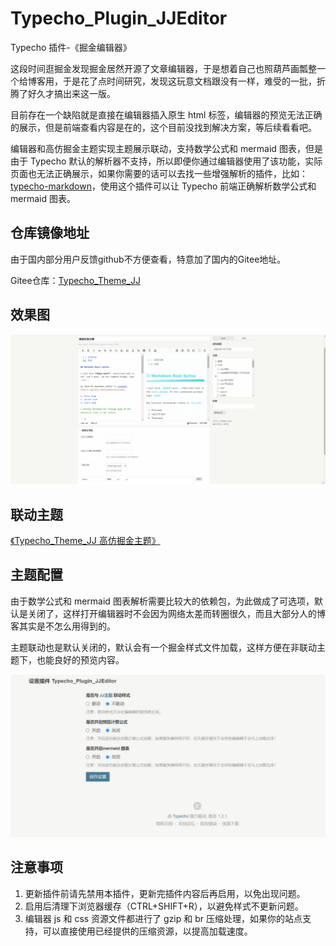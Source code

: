 # Typecho_Plugin_JJEditor

Typecho 插件-《掘金编辑器》

这段时间逛掘金发现掘金居然开源了文章编辑器，于是想着自己也照葫芦画瓢整一个给博客用，于是花了点时间研究，发现这玩意文档跟没有一样，难受的一批，折腾了好久才搞出来这一版。

目前存在一个缺陷就是直接在编辑器插入原生 html 标签，编辑器的预览无法正确的展示，但是前端查看内容是在的，这个目前没找到解决方案，等后续看看吧。

编辑器和高仿掘金主题实现主题展示联动，支持数学公式和 mermaid 图表，但是由于 Typecho 默认的解析器不支持，所以即便你通过编辑器使用了该功能，实际页面也无法正确展示，如果你需要的话可以去找一些增强解析的插件，比如：[typecho-markdown](https://github.com/mrgeneralgoo/typecho-markdown)，使用这个插件可以让 Typecho 前端正确解析数学公式和 mermaid 图表。

## 仓库镜像地址

由于国内部分用户反馈github不方便查看，特意加了国内的Gitee地址。

Gitee仓库：[Typecho_Theme_JJ](https://gitee.com/mulingyuer/Typecho_Plugin_JJEditor)

## 效果图

![Typecho_Plugin_JJEditor预览图](/docs/images/Typecho_Plugin_JJEditor01.gif)

## 联动主题

[《Typecho_Theme_JJ 高仿掘金主题》](https://github.com/mulingyuer/Typecho_Theme_JJ)

## 主题配置

由于数学公式和 mermaid 图表解析需要比较大的依赖包，为此做成了可选项，默认是关闭了，这样打开编辑器时不会因为网络太差而转圈很久，而且大部分人的博客其实是不怎么用得到的。

主题联动也是默认关闭的，默认会有一个掘金样式文件加载，这样方便在非联动主题下，也能良好的预览内容。

![Typecho_Plugin_JJEditor配置](/docs/images/Typecho_Plugin_JJEditor02.jpg)

## 注意事项

1. 更新插件前请先禁用本插件，更新完插件内容后再启用，以免出现问题。
2. 启用后清理下浏览器缓存（CTRL+SHIFT+R），以避免样式不更新问题。
3. 编辑器 js 和 css 资源文件都进行了 gzip 和 br 压缩处理，如果你的站点支持，可以直接使用已经提供的压缩资源，以提高加载速度。
